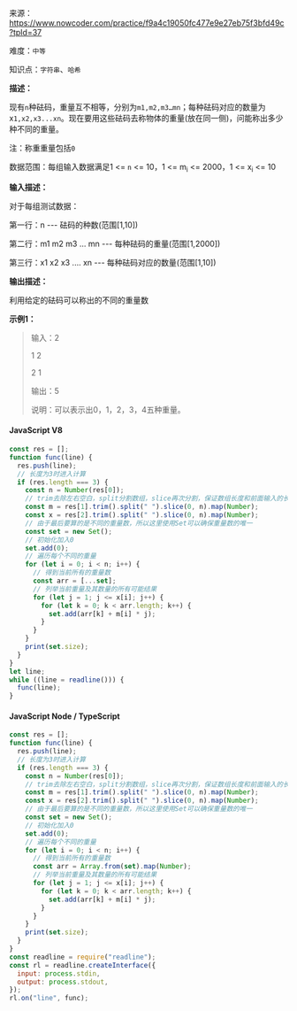 来源：<https://www.nowcoder.com/practice/f9a4c19050fc477e9e27eb75f3bfd49c?tpId=37>

难度：`中等`

知识点：`字符串`、`哈希`

**描述：**

现有`n`种砝码，重量互不相等，分别为`m1,m2,m3…mn`；每种砝码对应的数量为x`1,x2,x3...xn`。现在要用这些砝码去称物体的重量(放在同一侧)，问能称出多少种不同的重量。

注：称重重量包括`0`

数据范围：每组输入数据满足1 <= `n` <= 10，1 <= m<sub>i</sub> <= 2000，1 <= x<sub>i</sub> <= 10

**输入描述：**

对于每组测试数据：

第一行：n --- 砝码的种数(范围[1,10])

第二行：m1 m2 m3 ... mn --- 每种砝码的重量(范围[1,2000])

第三行：x1 x2 x3 .... xn --- 每种砝码对应的数量(范围[1,10])

**输出描述：**

利用给定的砝码可以称出的不同的重量数

**示例1：**

> 输入：2
>
> 1 2
>
> 2 1
>
> 输出：5
>
> 说明：可以表示出0，1，2，3，4五种重量。

<!-- tabs:start -->

#### **JavaScript V8**

```javascript
const res = [];
function func(line) {
  res.push(line);
  // 长度为3时进入计算
  if (res.length === 3) {
    const n = Number(res[0]);
    // trim去除左右空白，split分割数组，slice再次分割，保证数组长度和前面输入的长度一致
    const m = res[1].trim().split(" ").slice(0, n).map(Number);
    const x = res[2].trim().split(" ").slice(0, n).map(Number);
    // 由于最后要算的是不同的重量数，所以这里使用Set可以确保重量数的唯一
    const set = new Set();
    // 初始化加入0
    set.add(0);
    // 遍历每个不同的重量
    for (let i = 0; i < n; i++) {
      // 得到当前所有的重量数
      const arr = [...set];
      // 列举当前重量及其数量的所有可能结果
      for (let j = 1; j <= x[i]; j++) {
        for (let k = 0; k < arr.length; k++) {
          set.add(arr[k] + m[i] * j);
        }
      }
    }
    print(set.size);
  }
}
let line;
while ((line = readline())) {
  func(line);
}
```

#### **JavaScript Node / TypeScript**

```javascript
const res = [];
function func(line) {
  res.push(line);
  // 长度为3时进入计算
  if (res.length === 3) {
    const n = Number(res[0]);
    // trim去除左右空白，split分割数组，slice再次分割，保证数组长度和前面输入的长度一致
    const m = res[1].trim().split(" ").slice(0, n).map(Number);
    const x = res[2].trim().split(" ").slice(0, n).map(Number);
    // 由于最后要算的是不同的重量数，所以这里使用Set可以确保重量数的唯一
    const set = new Set();
    // 初始化加入0
    set.add(0);
    // 遍历每个不同的重量
    for (let i = 0; i < n; i++) {
      // 得到当前所有的重量数
      const arr = Array.from(set).map(Number);
      // 列举当前重量及其数量的所有可能结果
      for (let j = 1; j <= x[i]; j++) {
        for (let k = 0; k < arr.length; k++) {
          set.add(arr[k] + m[i] * j);
        }
      }
    }
    print(set.size);
  }
}
const readline = require("readline");
const rl = readline.createInterface({
  input: process.stdin,
  output: process.stdout,
});
rl.on("line", func);
```

<!-- tabs:end -->
